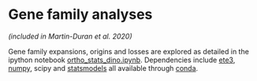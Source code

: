 # Gene family analyses

*(included in Martin-Duran et al. 2020)*

Gene family expansions, origins and losses are explored as detailed in the ipython notebook [ortho_stats_dino.ipynb](https://github.com/fmarletaz/comp_genomics/blob/master/ortho_stats_dino.ipynb). Dependencies include [ete3](http://etetoolkit.org), [numpy](https://www.scipy.org), scipy and [statsmodels](https://www.statsmodels.org/stable/index.html) all available through [conda](https://docs.conda.io/en/latest/). 
